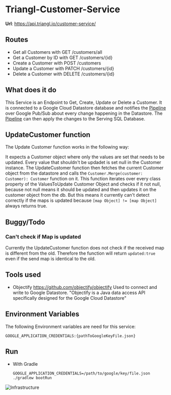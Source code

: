 # Triangl-Customer-Service
**Url**: https://api.triangl.io/customer-service/

## Routes

- Get all Customers with GET /customers/all
- Get a Customer by ID with GET /customers/{id}
- Create a Customer with  POST /customers
- Update a Customer with PATCH /customers/{id}
- Delete a Customer with DELETE /customers/{id}

## What does it do
This Service is an Endpoint to Get, Create, Update or Delete a Customer. It is connected to a Google Cloud Datastore database
and notifies the [Pipeline](https://github.com/codeuniversity/triangl-processing-pipeline) over Google Pub/Sub about every change happening in the Datastore. 
The [Pipeline](https://github.com/codeuniversity/triangl-processing-pipeline) can then apply the changes to the Serving SQL Database.

## UpdateCustomer function
The Update Customer function works in the following way:

It expects a Customer object where only the values are set that needs to be updated. Every value that shouldn't be updadet is set null in
the Customer instance. The UpdateCustomer function then fetches the current Customer object from the datastore and calls the ```Customer.Merge(customer: Customer): Customer``` function on it.
This function iterates over every class property of the ValuesToUpdate Customer Object and checks if it not null, because not null
means it should be updated and then updates it on the customer object from the db. But this means it currently can't detect correctly
if the maps is updated because ```[map Object] != [map Object]``` always returns true.

## Buggy/Todo
### Can't check if Map is updated
Currently the UpdateCustomer function does not check if the received map is different from the old. Therefore the function will
return ```updated:true``` even if the send map is identical to the old.

## Tools used
- Objectify
  https://github.com/objectify/objectify
  Used to connect and write to Google Datastore. "Objectify is a Java data access API specifically designed for the Google Cloud Datastore"

## Environment Variables
The following Environment variables are need for this service:

```GOOGLE_APPLICATION_CREDENTIALS:{pathToGoogleKeyFile.json}```

## Run
- With Gradle

  ```GOOGLE_APPLICATION_CREDENTIALS=/path/to/google/key/file.json ./gradlew bootRun```

![Infrastructure](./docs/six-sense-infrastructure.svg)